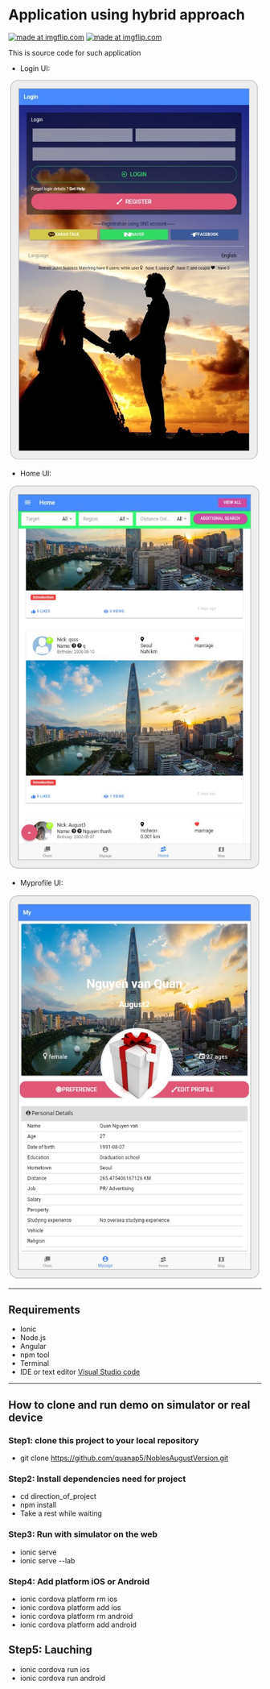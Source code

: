 # Application using hybrid approach

<a href="https://imgflip.com/gif/2gde9r"><img src="https://i.imgflip.com/2gde9r.gif" title="made at imgflip.com"/></a> <a href="https://imgflip.com/gif/2gdegf"><img src="https://i.imgflip.com/2gdegf.gif" title="made at imgflip.com"/></a>

This is source code for such application

- Login UI:
<img src="https://github.com/quanap5/NoblesAugustVersion/blob/master/demo/demo_login.PNG">

- Home UI:
<img src="https://github.com/quanap5/NoblesAugustVersion/blob/master/demo/demo_home.PNG">

- Myprofile UI:
<img src="https://github.com/quanap5/NoblesAugustVersion/blob/master/demo/demo_my.PNG">


----
## Requirements

- Ionic
- Node.js
- Angular
- npm tool
- Terminal
- IDE or text editor [Visual Studio code](https://code.visualstudio.com/)

----
## How to clone and run demo on simulator or real device

### Step1: clone this project to your local repository
- git clone https://github.com/quanap5/NoblesAugustVersion.git

### Step2: Install dependencies need for project
- cd direction_of_project
- npm install
- Take a rest while waiting

### Step3: Run with simulator on the web
- ionic serve
- ionic serve --lab

### Step4: Add platform iOS or Android
- ionic cordova platform rm ios
- ionic cordova platform add ios
- ionic cordova platform rm android
- ionic cordova platform add android

## Step5: Lauching
- ionic cordova run ios
- ionic cordova run android
